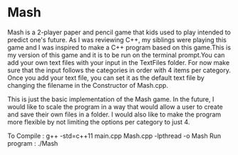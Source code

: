 # Mash

Mash is a 2-player paper and pencil game that kids used to play intended to predict one's future. 
As I was reviewing C++, my siblings were playing this game and I was inspired to make a C++ program
based on this game.This is my version of this game and it is to be run on the terminal prompt.You 
can add your own text files with your input in the TextFiles folder. For now make sure that the 
input follows the categories in order with 4 items per category. Once you add your text file, you
can set it as the default text file by changing the filename in the Constructor of Mash.cpp.

This is just the basic implementation of the Mash game. In the future, I would like to scale the
program in a way that would allow a user to create and save their own files in a folder. I would
also like to make the program more flexible by not limiting the options per category to just 4.

To Compile  : g++ -std=c++11 main.cpp Mash.cpp -lpthread -o Mash
Run program : ./Mash
